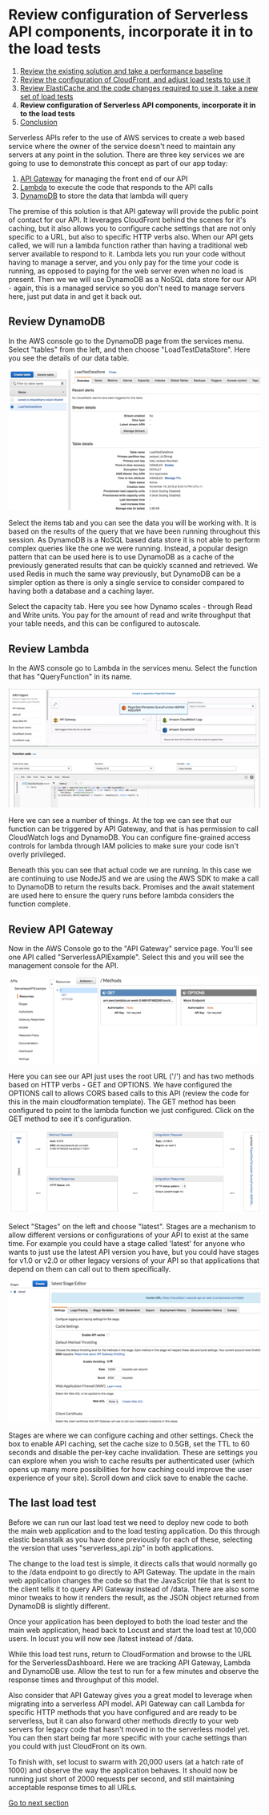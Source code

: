 # Review configuration of Serverless API components, incorporate it in to the load tests

1. [Review the existing solution and take a performance baseline](1-start.md)
2. [Review the configuration of CloudFront, and adjust load tests to use it](2-cloudfront.md)
3. [Review ElastiCache and the code changes required to use it, take a new set of load tests](3-elasticache.md)
4. **Review configuration of Serverless API components, incorporate it in to the load tests**
5. [Conclusion](conclusion.md)

Serverless APIs refer to the use of AWS services to create a web based service where the owner of
the service doesn't need to maintain any servers at any point in the solution. There are three
key services we are going to use to demonstrate this concept as part of our app today:

1. [API Gateway](https://aws.amazon.com/api-gateway/) for managing the front end of our API
2. [Lambda](https://aws.amazon.com/lambda/) to execute the code that responds to the API calls
3. [DynamoDB](https://aws.amazon.com/dynamodb/) to store the data that lambda will query

The premise of this solution is that API gateway will provide the public point of contact for our
API. It leverages CloudFront behind the scenes for it's caching, but it also allows you to configure
cache settings that are not only specific to a URL, but also to specific HTTP verbs also. When our
API gets called, we will run a lambda function rather than having a traditional web server available
to respond to it. Lambda lets you run your code without having to manage a server, and you only
pay for the time your code is running, as opposed to paying for the web server even when no load
is present. Then we we will use DynamoDB as a NoSQL data store for our API - again, this is a
managed service so you don't need to manage servers here, just put data in and get it back out.

## Review DynamoDB

In the AWS console go to the DynamoDB page from the services menu. Select "tables" from the left,
and then choose "LoadTestDataStore". Here you see the details of our data table.

![Screenshot of the DynamoDB management interface](images/serverless-1.png)

Select the items tab and you can see the data you will be working with. It is based on the results
of the query that we have been running throughout this session. As DynamoDB is a NoSQL based data
store it is not able to perform complex queries like the one we were running. Instead, a popular
design pattern that can be used here is to use DynamoDB as a cache of the previously generated
results that can be quickly scanned and retrieved. We used Redis in much the same way previously,
but DynamoDB can be a simpler option as there is only a single service to consider compared to
having both a database and a caching layer.

Select the capacity tab. Here you see how Dynamo scales - through Read and Write units. You pay
for the amount of read and write throughput that your table needs, and this can be configured
to autoscale.

## Review Lambda

In the AWS console go to Lambda in the services menu. Select the function that has "QueryFunction"
in its name.

![Screenshot of the lambda management interface](images/serverless-2.png)

Here we can see a number of things. At the top we can see that our function can be triggered by API
Gateway, and that is has permission to call CloudWatch logs and DynamoDB. You can configure
fine-grained access controls for lambda through IAM policies to make sure your code isn't overly
privileged.

Beneath this you can see that actual code we are running. In this case we are continuing to use
NodeJS and we are using the AWS SDK to make a call to DynamoDB to return the results back. Promises
and the await statement are used here to ensure the query runs before lambda considers the function
complete.

## Review API Gateway

Now in the AWS Console go to the "API Gateway" service page. You'll see one API called
"ServerlessAPIExample". Select this and you will see the management console for the API.

![Screenshot of the API Gateway management interface](images/serverless-3.png)

Here you can see our API just uses the root URL ('/') and has two methods based on HTTP verbs - GET
and OPTIONS. We have configured the OPTIONS call to allows CORS based calls to this API (review the
code for this in the main cloudformation template). The GET method has been configured to point to
the lambda function we just configured. Click on the GET method to see it's configuration.

![Screenshot of the GET method in API Gateway](images/serverless-4.png)

Select "Stages" on the left and choose "latest". Stages are a mechanism to allow different versions
or configurations of your API to exist at the same time. For example you could have a stage called
'latest' for anyone who wants to just use the latest API version you have, but you could have stages
for v1.0 or v2.0 or other legacy versions of your API so that applications that depend on them can
call out to them specifically.

![Screenshot of the stages screenin API Gateway](images/serverless-5.png)

Stages are where we can configure caching and other settings. Check the box to enable API caching,
set the cache size to 0.5GB, set the TTL to 60 seconds and disable the per-key cache invalidation.
These are settings you can explore when you wish to cache results per authenticated user (which
opens up many more possibilities for how caching could improve the user experience of your site).
Scroll down and click save to enable the cache.

## The last load test

Before we can run our last load test we need to deploy new code to both the main web application
and to the load testing application. Do this through elastic beanstalk as you have done previously
for each of these, selecting the version that uses "serverless_api.zip" in both applications.

The change to the load test is simple, it directs calls that would normally go to the /data endpoint
to go directly to API Gateway. The update in the main web application changes the code so that
the JavaScript file that is sent to the client tells it to query API Gateway instead of /data.
There are also some minor tweaks to how it renders the result, as the JSON object returned from
DynamoDB is slightly different.

Once your application has been deployed to both the load tester and the main web application, head
back to Locust and start the load test at 10,000 users. In locust you will now see /latest
instead of /data.

While this load test runs, return to CloudFormation and browse to the URL for the ServerlessDashboard.
Here we are tracking API Gateway, Lambda and DynamoDB use. Allow the test to run for a few minutes
and observe the response times and throughput of this model.

Also consider that API Gateway gives you a great model to leverage when migrating into a serverless
API model. API Gateway can call Lambda for specific HTTP methods that you have configured and are
ready to be serverless, but it can also forward other methods directly to your web servers for
legacy code that hasn't moved in to the serverless model yet. You can then start being far more
specific with your cache settings than you could with just CloudFront on its own.

To finish with, set locust to swarm with 20,000 users (at a hatch rate of 1000) and observe the way
the application behaves. It should now be running just short of 2000 requests per second, and still
maintaining acceptable response times to all URLs.

[Go to next section](5-conclusion.md)
